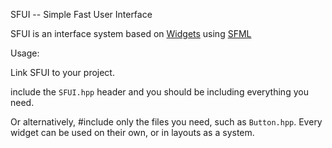 SFUI -- Simple Fast User Interface

SFUI is an interface system based on [Widgets](https://www.github.com/abodelot/sfml-widgets/) using [SFML](https://www.github.com/SFML/SFML)

  
  
Usage:

Link SFUI to your project.

include the `SFUI.hpp` header and you should be including everything you need.

Or alternatively, #include only the files you need, such as `Button.hpp`. Every widget can be used on their own, or in layouts as a system.

